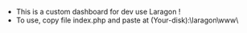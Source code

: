 - This is a custom dashboard for dev use Laragon !
- To use, copy file index.php and paste at (Your-disk):\laragon\www\
